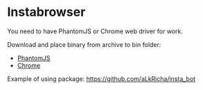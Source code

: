# Instabrowser

You need to have PhantomJS or Chrome web driver for work.

Download and place binary from archive to bin folder:
- [PhantomJS](http://phantomjs.org/download.html)
- [Chrome](https://sites.google.com/a/chromium.org/chromedriver/downloads)

Example of using package: https://github.com/aLkRicha/insta_bot
